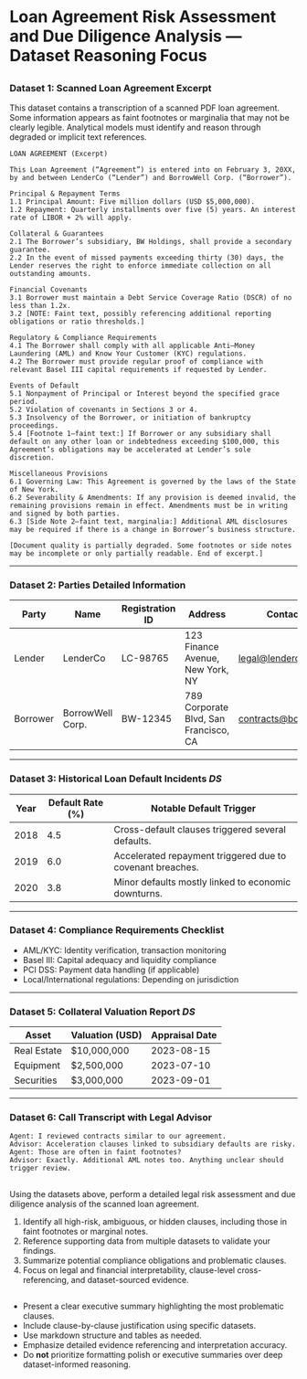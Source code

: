 # Loan Agreement Risk Assessment and Due Diligence Analysis — Dataset Reasoning Focus

## <title>
Loan Agreement Risk Assessment and Due Diligence Analysis — Dataset-Based Legal Reasoning
</title>

## <datasets>

### Dataset 1: Scanned Loan Agreement Excerpt
This dataset contains a transcription of a scanned PDF loan agreement. Some information appears as faint footnotes or marginalia that may not be clearly legible. Analytical models must identify and reason through degraded or implicit text references.

```
LOAN AGREEMENT (Excerpt)

This Loan Agreement (“Agreement”) is entered into on February 3, 20XX, by and between LenderCo (“Lender”) and BorrowWell Corp. (“Borrower”).

Principal & Repayment Terms
1.1 Principal Amount: Five million dollars (USD $5,000,000).
1.2 Repayment: Quarterly installments over five (5) years. An interest rate of LIBOR + 2% will apply.

Collateral & Guarantees
2.1 The Borrower’s subsidiary, BW Holdings, shall provide a secondary guarantee.
2.2 In the event of missed payments exceeding thirty (30) days, the Lender reserves the right to enforce immediate collection on all outstanding amounts.

Financial Covenants
3.1 Borrower must maintain a Debt Service Coverage Ratio (DSCR) of no less than 1.2x.
3.2 [NOTE: Faint text, possibly referencing additional reporting obligations or ratio thresholds.]

Regulatory & Compliance Requirements
4.1 The Borrower shall comply with all applicable Anti–Money Laundering (AML) and Know Your Customer (KYC) regulations.
4.2 The Borrower must provide regular proof of compliance with relevant Basel III capital requirements if requested by Lender.

Events of Default
5.1 Nonpayment of Principal or Interest beyond the specified grace period.
5.2 Violation of covenants in Sections 3 or 4.
5.3 Insolvency of the Borrower, or initiation of bankruptcy proceedings.
5.4 [Footnote 1—faint text:] If Borrower or any subsidiary shall default on any other loan or indebtedness exceeding $100,000, this Agreement’s obligations may be accelerated at Lender’s sole discretion.

Miscellaneous Provisions
6.1 Governing Law: This Agreement is governed by the laws of the State of New York.
6.2 Severability & Amendments: If any provision is deemed invalid, the remaining provisions remain in effect. Amendments must be in writing and signed by both parties.
6.3 [Side Note 2—faint text, marginalia:] Additional AML disclosures may be required if there is a change in Borrower’s business structure.

[Document quality is partially degraded. Some footnotes or side notes may be incomplete or only partially readable. End of excerpt.]
```

---

### Dataset 2: Parties Detailed Information

| Party    | Name             | Registration ID | Address                                | Contact Email              |
|----------|------------------|------------------|----------------------------------------|----------------------------|
| Lender   | LenderCo         | LC-98765         | 123 Finance Avenue, New York, NY       | legal@lenderco.com         |
| Borrower | BorrowWell Corp. | BW-12345         | 789 Corporate Blvd, San Francisco, CA  | contracts@borrowwell.com   |

---

### Dataset 3: Historical Loan Default Incidents *DS*

| Year | Default Rate (%) | Notable Default Trigger                                |
|------|------------------|--------------------------------------------------------|
| 2018 | 4.5              | Cross-default clauses triggered several defaults.     |
| 2019 | 6.0              | Accelerated repayment triggered due to covenant breaches. |
| 2020 | 3.8              | Minor defaults mostly linked to economic downturns.   |

---

### Dataset 4: Compliance Requirements Checklist

- AML/KYC: Identity verification, transaction monitoring
- Basel III: Capital adequacy and liquidity compliance
- PCI DSS: Payment data handling (if applicable)
- Local/International regulations: Depending on jurisdiction

---

### Dataset 5: Collateral Valuation Report *DS*

| Asset       | Valuation (USD) | Appraisal Date |
|-------------|------------------|----------------|
| Real Estate | $10,000,000      | 2023-08-15     |
| Equipment   | $2,500,000       | 2023-07-10     |
| Securities  | $3,000,000       | 2023-09-01     |

---

### Dataset 6: Call Transcript with Legal Advisor

```
Agent: I reviewed contracts similar to our agreement.
Advisor: Acceleration clauses linked to subsidiary defaults are risky.
Agent: Those are often in faint footnotes?
Advisor: Exactly. Additional AML notes too. Anything unclear should trigger review.
```

</datasets>

## <question>
Using the datasets above, perform a detailed legal risk assessment and due diligence analysis of the scanned loan agreement.

1. Identify all high-risk, ambiguous, or hidden clauses, including those in faint footnotes or marginal notes.
2. Reference supporting data from multiple datasets to validate your findings.
3. Summarize potential compliance obligations and problematic clauses.
4. Focus on legal and financial interpretability, clause-level cross-referencing, and dataset-sourced evidence.
</question>

## <instruction>
- Present a clear executive summary highlighting the most problematic clauses.
- Include clause-by-clause justification using specific datasets.
- Use markdown structure and tables as needed.
- Emphasize detailed evidence referencing and interpretation accuracy.
- Do **not** prioritize formatting polish or executive summaries over deep dataset-informed reasoning.
</instruction>
